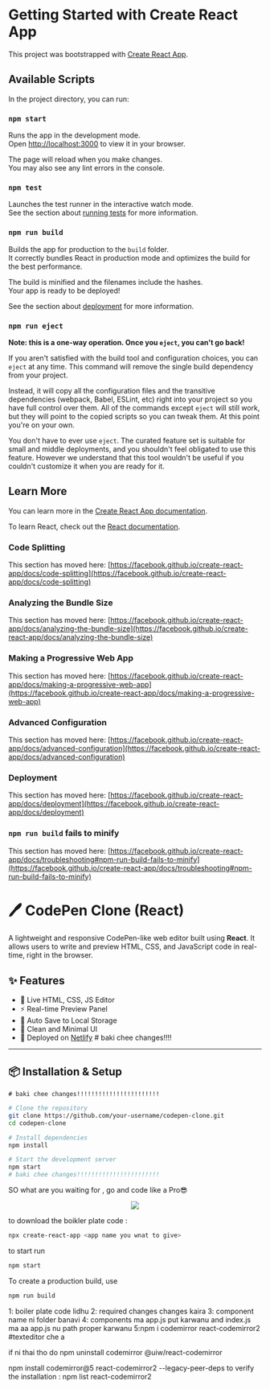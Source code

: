 # Getting Started with Create React App

This project was bootstrapped with [Create React App](https://github.com/facebook/create-react-app).

## Available Scripts

In the project directory, you can run:

### `npm start`

Runs the app in the development mode.\
Open [http://localhost:3000](http://localhost:3000) to view it in your browser.

The page will reload when you make changes.\
You may also see any lint errors in the console.

### `npm test`

Launches the test runner in the interactive watch mode.\
See the section about [running tests](https://facebook.github.io/create-react-app/docs/running-tests) for more information.

### `npm run build`

Builds the app for production to the `build` folder.\
It correctly bundles React in production mode and optimizes the build for the best performance.

The build is minified and the filenames include the hashes.\
Your app is ready to be deployed!

See the section about [deployment](https://facebook.github.io/create-react-app/docs/deployment) for more information.

### `npm run eject`

**Note: this is a one-way operation. Once you `eject`, you can't go back!**

If you aren't satisfied with the build tool and configuration choices, you can `eject` at any time. This command will remove the single build dependency from your project.

Instead, it will copy all the configuration files and the transitive dependencies (webpack, Babel, ESLint, etc) right into your project so you have full control over them. All of the commands except `eject` will still work, but they will point to the copied scripts so you can tweak them. At this point you're on your own.

You don't have to ever use `eject`. The curated feature set is suitable for small and middle deployments, and you shouldn't feel obligated to use this feature. However we understand that this tool wouldn't be useful if you couldn't customize it when you are ready for it.

## Learn More

You can learn more in the [Create React App documentation](https://facebook.github.io/create-react-app/docs/getting-started).

To learn React, check out the [React documentation](https://reactjs.org/).

### Code Splitting

This section has moved here: [https://facebook.github.io/create-react-app/docs/code-splitting](https://facebook.github.io/create-react-app/docs/code-splitting)

### Analyzing the Bundle Size

This section has moved here: [https://facebook.github.io/create-react-app/docs/analyzing-the-bundle-size](https://facebook.github.io/create-react-app/docs/analyzing-the-bundle-size)

### Making a Progressive Web App

This section has moved here: [https://facebook.github.io/create-react-app/docs/making-a-progressive-web-app](https://facebook.github.io/create-react-app/docs/making-a-progressive-web-app)

### Advanced Configuration

This section has moved here: [https://facebook.github.io/create-react-app/docs/advanced-configuration](https://facebook.github.io/create-react-app/docs/advanced-configuration)

### Deployment

This section has moved here: [https://facebook.github.io/create-react-app/docs/deployment](https://facebook.github.io/create-react-app/docs/deployment)

### `npm run build` fails to minify

This section has moved here: [https://facebook.github.io/create-react-app/docs/troubleshooting#npm-run-build-fails-to-minify](https://facebook.github.io/create-react-app/docs/troubleshooting#npm-run-build-fails-to-minify)


# 🖊️ CodePen Clone (React)

A lightweight and responsive CodePen-like web editor built using **React**. It allows users to write and preview HTML, CSS, and JavaScript code in real-time, right in the browser.

## ✨ Features

- 📝 Live HTML, CSS, JS Editor
- ⚡ Real-time Preview Panel
- 💾 Auto Save to Local Storage
- 🎨 Clean and Minimal UI
- 🚀 Deployed on [Netlify](https://your-netlify-link.netlify.app) # baki chee changes!!!!

---

## 📦 Installation & Setup
    # baki chee changes!!!!!!!!!!!!!!!!!!!!!!!
```bash
# Clone the repository
git clone https://github.com/your-username/codepen-clone.git
cd codepen-clone

# Install dependencies
npm install

# Start the development server
npm start
# baki chee changes!!!!!!!!!!!!!!!!!!!!!!!

```
SO what are you waiting for , go and code like a Pro😎
<p align="center">
  <img src="https://media2.giphy.com/media/v1.Y2lkPTc5MGI3NjExZ25yY2IydzFpYzVjMW1kYzQybTQ5MjA1Yml1OG02cjcydnlteDB4YSZlcD12MV9pbnRlcm5hbF9naWZfYnlfaWQmY3Q9Zw/ADD4w6XgqLBJohQdBK/giphy.gif">
</p>

to download the boikler plate code : 
```bash
npx create-react-app <app name you wnat to give>
```
to start run 
```bash
npm start
```

To create a production build, use 
```bash
npm run build
```

1: boiler plate code lidhu
2: required changes changes kaira
3: component name ni folder banavi
4: components ma app.js put karwanu and index.js ma aa app.js nu path proper karwanu 
5:npm i codemirror react-codemirror2 #texteditor che a 

if ni thai tho do
npm uninstall codemirror @uiw/react-codemirror

npm install codemirror@5 react-codemirror2 --legacy-peer-deps
to verify the installation : npm list react-codemirror2
